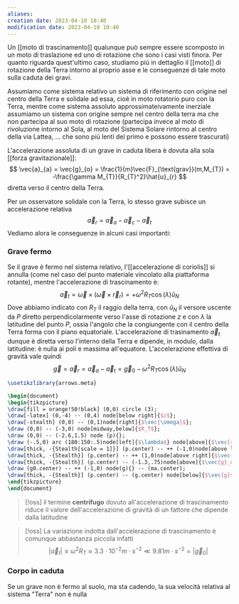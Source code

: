 ```yaml
---
aliases: 
creation date: 2023-04-10 10:40
modification date: 2023-04-10 10:40
---
```


Un [[moto di trascinamento]] qualunque può sempre essere scomposto in un moto di traslazione ed uno di rotazione che sono i casi visti finora. Per quanto riguarda quest'ultimo caso, studiamo piú in dettaglio il [[moto]] di rotazione della Terra intorno al proprio asse e le conseguenze di tale moto sulla caduta dei gravi.

Assumiamo come sistema relativo un sistema di riferimento con origine nel centro della Terra e solidale ad essa, cioè in moto rotatorio puro con la Terra, mentre come sistema assoluto approssimateivamente inerziale assumiamo un sistema con origine sempre nel centro della terra ma che non partecipa al suo moto di rotazione (partecipa invece al moto di rivoluzione intorno al Sola, al moto del Sistema Solare rintorno al centro della via Lattea, ... che sono piú lenti del primo e possono essere trascurati)

L'accelerazione assoluta di un grave in caduta libera è dovuta alla sola [[forza gravitazionale]]:
$$ \vec{a}_{a} = \vec{g}_{o} = \frac{1}{m}\vec{F}_{\text{grav}}(m,M_{T}) = -\frac{\gamma M_{T}}{R_{T}^2}\hat{u}_{r} $$
diretta verso il centro della Terra.

Per un osservatore solidale con la Terra, lo stesso grave subisce un accelerazione relativa
$$\vec{a}_{r} = \vec{a}_{a} - \vec{a}_{c} - \vec{a}_{t}$$
Vediamo alora le conseguenze in alcuni casi importanti:

### Grave fermo
Se il grave è fermo nel sistema relativo, l'[[accelerazione di coriolis]] si annulla (come nel caso del punto materiale vincolato alla piattaforma rotante), mentre l'accelerazione di trascinamento è:
$$
\vec{a}_{t} = \vec{\omega} \times (\vec{\omega} \times \vec{r}_{r} ) = +\omega^2R_{T}\cos(\lambda)\hat{u}_{N}
$$
Dove abbiamo indicato con $R_{T}$ il raggio della terra, con $\hat{u}_{N}$ il versore uscente da $P$ diretto perpendicolarmente verso l'asse di rotazione $z$ e con $\lambda$ la latitudine del punto $P$, ossia l'angolo che la congiungente con il centro della Terra forma con il piano equatoriale. L'accelerazione di trasinamento $\vec{a}_{t}$ dunque è diretta verso l'interno della Terra e dipende, in modulo, dalla latitudine: è nulla ai poli e massima all'equatore.
L'accelerazione effettiva di gravità vale quindi
$$
\vec{g} = \vec{a}_{r} = \vec{a}_{a} - \vec{a}_{t} = \vec{g}_{0} - \omega^2R_{T}\cos (\lambda)\hat{u}_{N} 
$$
```tikz
\usetikzlibrary{arrows.meta}

\begin{document}
\begin{tikzpicture}
\draw[fill = orange!50!black] (0,0) circle (3);
\draw[-latex] (0,-4) -- (0,4) node[below right]{$z$};
\draw[-stealth] (0,0) -- (0,1)node[right]{$\vec{\omega}$};
\draw (0,0) -- (-3,0) node[midway,below]{$R_T$};
\draw (0,0) -- (-2.6,1.5) node (p){};
\draw (-.5,0) arc (180:150:.5)node[left]{$\lambda$} node[above]{$\vec{r}$};
\draw[thick, -{Stealth[scale = 1]}] (p.center) -- ++ (-1,0)node[above left]{$-\vec{a}_t$} node(ma){};
\draw[thick, -{Stealth}] (p.center) -- ++ (1,0)node[above right]{$\vec{a}_t$};
\draw[thick, -{Stealth}] (p.center) -- (-1.3,.75)node[above]{$\vec{g}_o$} node (g0){};
\draw (g0.center) -- ++ (-1,0) node(g){} -- (ma.center);
\draw[thick, -{Stealth}] (p.center) -- (g.center) node[below]{$\vec{g}$};
\end{tikzpicture}
\end{document}
```

>[!oss]
>il termine **centrifugo** dovuto all'accelerazione di trascinamento riduce il valore dell'accelerazione di gravità di un fattore che dipende dalla latitudine

>[!oss]
>La variazione indotta dall'accelerazione di trascinamento è comunque abbastanza piccola infatti
> $$|\vec{a}_{t}| \leq \omega^2 R_{T} \approx 3.3 \cdot 10^{-2} m \cdot s^{-2} \ll 9.81 m\cdot s^{-2} = |\vec{g}_{0}|$$


### Corpo in caduta
Se un grave non è fermo al suolo, ma sta cadendo, la sua velocità relativa al sistema "Terra" non è nulla